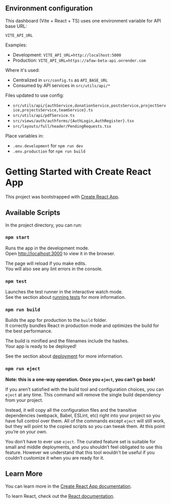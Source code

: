 ## Environment configuration

This dashboard (Vite + React + TS) uses one environment variable for API base URL:

```
VITE_API_URL
```

Examples:
- Development: `VITE_API_URL=http://localhost:5000`
- Production: `VITE_API_URL=https://afaw-beta-api.onrender.com`

Where it's used:
- Centralized in `src/config.ts` as `API_BASE_URL`
- Consumed by API services in `src/utils/api/*`

Files updated to use config:
- `src/utils/api/{authService,donationService,postsService,projectService,projectsService,teamService}.ts`
- `src/utils/api/pdfService.ts`
- `src/views/auth/authforms/{AuthLogin,AuthRegister}.tsx`
- `src/layouts/full/header/PendingRequests.tsx`

Place variables in:
- `.env.development` for `npm run dev`
- `.env.production` for `npm run build`
# Getting Started with Create React App

This project was bootstrapped with [Create React App](https://github.com/facebook/create-react-app).

## Available Scripts

In the project directory, you can run:

### `npm start`

Runs the app in the development mode.\
Open [http://localhost:3000](http://localhost:3000) to view it in the browser.

The page will reload if you make edits.\
You will also see any lint errors in the console.

### `npm test`

Launches the test runner in the interactive watch mode.\
See the section about [running tests](https://facebook.github.io/create-react-app/docs/running-tests) for more information.

### `npm run build`

Builds the app for production to the `build` folder.\
It correctly bundles React in production mode and optimizes the build for the best performance.

The build is minified and the filenames include the hashes.\
Your app is ready to be deployed!

See the section about [deployment](https://facebook.github.io/create-react-app/docs/deployment) for more information.

### `npm run eject`

**Note: this is a one-way operation. Once you `eject`, you can’t go back!**

If you aren’t satisfied with the build tool and configuration choices, you can `eject` at any time. This command will remove the single build dependency from your project.

Instead, it will copy all the configuration files and the transitive dependencies (webpack, Babel, ESLint, etc) right into your project so you have full control over them. All of the commands except `eject` will still work, but they will point to the copied scripts so you can tweak them. At this point you’re on your own.

You don’t have to ever use `eject`. The curated feature set is suitable for small and middle deployments, and you shouldn’t feel obligated to use this feature. However we understand that this tool wouldn’t be useful if you couldn’t customize it when you are ready for it.

## Learn More

You can learn more in the [Create React App documentation](https://facebook.github.io/create-react-app/docs/getting-started).

To learn React, check out the [React documentation](https://reactjs.org/).
